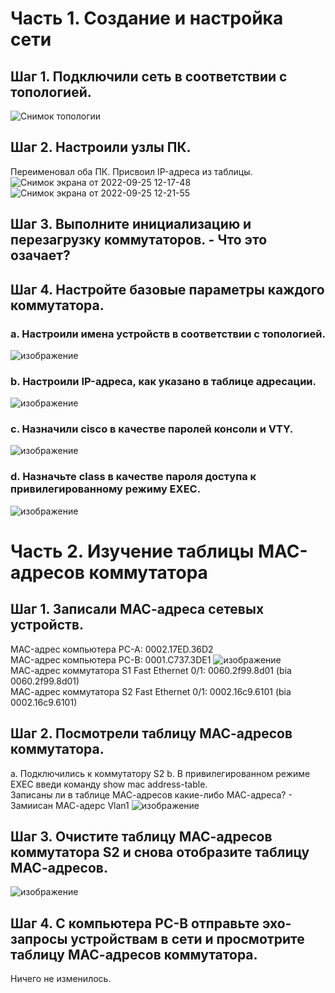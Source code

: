 # Часть 1. Создание и настройка сети
## Шаг 1. Подключили сеть в соответствии с топологией.
![Снимок топологии](https://user-images.githubusercontent.com/22404268/192135814-238c0b32-2a75-4b45-9761-cc0103664353.png)
## Шаг 2. Настроили узлы ПК.
Переименовал оба ПК. Присвоил IP-адреса из таблицы.
![Снимок экрана от 2022-09-25 12-17-48](https://user-images.githubusercontent.com/22404268/192136815-19bbfa11-c2fe-4b22-b8b3-f1103165169c.png)
![Снимок экрана от 2022-09-25 12-21-55](https://user-images.githubusercontent.com/22404268/192136821-e8fecf43-210c-445b-8232-c2ded6e5374e.png)
## Шаг 3. Выполните инициализацию и перезагрузку коммутаторов. - Что это озачает?
## Шаг 4. Настройте базовые параметры каждого коммутатора.
### a. Настроили имена устройств в соответствии с топологией.
![изображение](https://user-images.githubusercontent.com/22404268/192137257-6630d691-50fc-4802-977a-fd466cf26001.png)
### b. Настроили IP-адреса, как указано в таблице адресации.
![изображение](https://user-images.githubusercontent.com/22404268/192137515-de25512b-d752-42e5-8694-909d49638489.png)
### c. Назначили cisco в качестве паролей консоли и VTY.
![изображение](https://user-images.githubusercontent.com/22404268/192137667-9edceaf8-5592-4fa0-949b-9403fe3de851.png)
### d. Назначьте class в качестве пароля доступа к привилегированному режиму EXEC.
![изображение](https://user-images.githubusercontent.com/22404268/192146840-806df55b-455f-41d3-a8ec-2b21f3192b83.png)
# Часть 2. Изучение таблицы МАС-адресов коммутатора
## Шаг 1. Записали МАС-адреса сетевых устройств.
MAC-адрес компьютера PC-A: 0002.17ED.36D2  
MAC-адрес компьютера PC-B: 0001.C737.3DE1
![изображение](https://user-images.githubusercontent.com/22404268/192148079-809dc83e-88b8-46ca-a6cd-5135e43eadb2.png)  
МАС-адрес коммутатора S1 Fast Ethernet 0/1: 0060.2f99.8d01 (bia 0060.2f99.8d01)  
МАС-адрес коммутатора S2 Fast Ethernet 0/1: 0002.16c9.6101 (bia 0002.16c9.6101)
## Шаг 2. Посмотрели таблицу МАС-адресов коммутатора.
a. Подключились к коммутатору S2
b. В привилегированном режиме EXEC введи команду show mac address-table.  
Записаны ли в таблице МАС-адресов какие-либо МАС-адреса? - Замиисан МАС-адерс Vlan1
![изображение](https://user-images.githubusercontent.com/22404268/192148755-0298f0af-5a0b-4346-8788-2bb1b1b6bab0.png)
## Шаг 3. Очистите таблицу МАС-адресов коммутатора S2 и снова отобразите таблицу МАС-адресов.
![изображение](https://user-images.githubusercontent.com/22404268/192148895-6438d5b3-b9d9-40a4-a97b-b613b13528e8.png)
## Шаг 4. С компьютера PC-B отправьте эхо-запросы устройствам в сети и просмотрите таблицу МАС-адресов коммутатора.
Ничего не изменилось.
